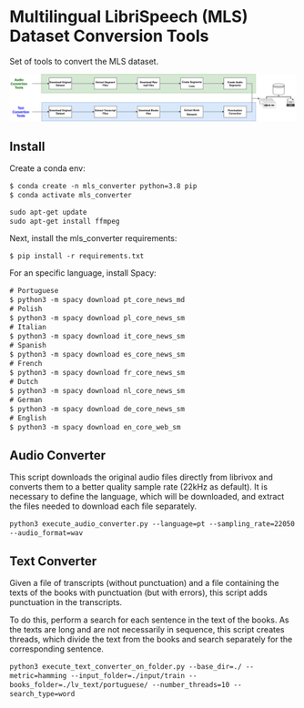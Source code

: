 # Multilingual LibriSpeech (MLS) Dataset Conversion Tools 

Set of tools to convert the MLS dataset. 

![mls_conversion_tools_process](imgs/mls_convertion_tools_process.png)

## Install

Create a conda env:
```
$ conda create -n mls_converter python=3.8 pip
$ conda activate mls_converter
```


```
sudo apt-get update
sudo apt-get install ffmpeg

```
Next, install the mls_converter requirements:

```
$ pip install -r requirements.txt
```

For an specific language, install Spacy:

```
# Portuguese
$ python3 -m spacy download pt_core_news_md
# Polish
$ python3 -m spacy download pl_core_news_sm
# Italian
$ python3 -m spacy download it_core_news_sm
# Spanish
$ python3 -m spacy download es_core_news_sm
# French
$ python3 -m spacy download fr_core_news_sm
# Dutch
$ python3 -m spacy download nl_core_news_sm
# German
$ python3 -m spacy download de_core_news_sm
# English
$ python3 -m spacy download en_core_web_sm
```

## Audio Converter

This script downloads the original audio files directly from librivox and converts them to a better quality sample rate (22kHz as default). It is necessary to define the language, which will be downloaded, and extract the files needed to download each file separately.

```
python3 execute_audio_converter.py --language=pt --sampling_rate=22050 --audio_format=wav
```

## Text Converter

Given a file of transcripts (without punctuation) and a file containing the texts of the books with punctuation (but with errors), this script adds punctuation in the transcripts. 

To do this, perform a search for each sentence in the text of the books. As the texts are long and are not necessarily in sequence, this script creates threads, which divide the text from the books and search separately for the corresponding sentence.

```
python3 execute_text_converter_on_folder.py --base_dir=./ --metric=hamming --input_folder=./input/train --books_folder=./lv_text/portuguese/ --number_threads=10 --search_type=word
```